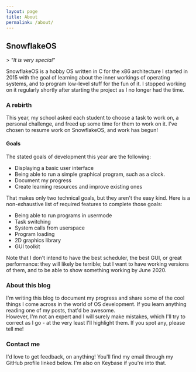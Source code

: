 ```yaml
---
layout: page
title: About
permalink: /about/
---
```


## SnowflakeOS

\> *"It is very special"*

SnowflakeOS is a hobby OS written in C for the x86 architecture I started in 2015 with the goal of learning about the inner workings of operating systems, and to program low-level stuff for the fun of it. I stopped working on it regularly shortly after starting the project as I no longer had the time.

### A rebirth

This year, my school asked each student to choose a task to work on, a personal challenge, and freed up some time for them to work on it. I've chosen to resume work on SnowflakeOS, and work has begun!

#### Goals

The stated goals of development this year are the following:

- Displaying a basic user interface
- Being able to run a simple graphical program, such as a clock.
- Document my progress
- Create learning resources and improve existing ones

That makes only two technical goals, but they aren't the easy kind. Here is a non-exhaustive list of required features to complete those goals:

- Being able to run programs in usermode
- Task switching
- System calls from userspace
- Program loading
- 2D graphics library
- GUI toolkit

Note that I don't intend to have the best scheduler, the best GUI, or great performance: they will likely be terrible; but I want to have working versions of them, and to be able to show something working by June 2020.

### About this blog

I'm writing this blog to document my progress and share some of the cool things I come across in the world of OS development. If you learn anything reading one of my posts, that'd be awesome.  
However, I'm not an expert and I will surely make mistakes, which I'll try to correct as I go - at the very least I'll highlight them. If you spot any, please tell me!

### Contact me

I'd love to get feedback, on anything! You'll find my email through my GitHub profile linked below. I'm also on Keybase if you're into that.